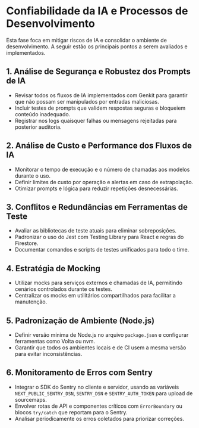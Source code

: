 # Confiabilidade da IA e Processos de Desenvolvimento

Esta fase foca em mitigar riscos de IA e consolidar o ambiente de desenvolvimento.
A seguir estão os principais pontos a serem avaliados e implementados.

## 1. Análise de Segurança e Robustez dos Prompts de IA

- Revisar todos os fluxos de IA implementados com Genkit para garantir que não possam ser manipulados por entradas maliciosas.
- Incluir testes de prompts que validem respostas seguras e bloqueiem conteúdo inadequado.
- Registrar nos logs quaisquer falhas ou mensagens rejeitadas para posterior auditoria.

## 2. Análise de Custo e Performance dos Fluxos de IA

- Monitorar o tempo de execução e o número de chamadas aos modelos durante o uso.
- Definir limites de custo por operação e alertas em caso de extrapolação.
- Otimizar prompts e lógica para reduzir repetições desnecessárias.

## 3. Conflitos e Redundâncias em Ferramentas de Teste

- Avaliar as bibliotecas de teste atuais para eliminar sobreposições.
- Padronizar o uso do Jest com Testing Library para React e regras do Firestore.
- Documentar comandos e scripts de testes unificados para todo o time.

## 4. Estratégia de Mocking

- Utilizar mocks para serviços externos e chamadas de IA, permitindo cenários controlados durante os testes.
- Centralizar os mocks em utilitários compartilhados para facilitar a manutenção.

## 5. Padronização de Ambiente (Node.js)

- Definir versão mínima de Node.js no arquivo `package.json` e configurar ferramentas como Volta ou nvm.
- Garantir que todos os ambientes locais e de CI usem a mesma versão para evitar inconsistências.

## 6. Monitoramento de Erros com Sentry

- Integrar o SDK do Sentry no cliente e servidor, usando as variáveis `NEXT_PUBLIC_SENTRY_DSN`, `SENTRY_DSN` e `SENTRY_AUTH_TOKEN` para upload de sourcemaps.
- Envolver rotas de API e componentes críticos com `ErrorBoundary` ou blocos `try/catch` que reportam para o Sentry.
- Analisar periodicamente os erros coletados para priorizar correções.
